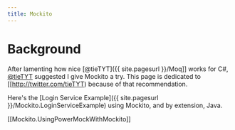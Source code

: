 ```yaml
---
title: Mockito
---
```

# Background
After lamenting how nice [@tieTYT]({{ site.pagesurl }}/Moq]] works for C#, [@tieTYT](http://tietyt.blogspot.com/|tieTYT]] ([[http://twitter.com/tieTYT)) suggested I give Mockito a try. This page is dedicated to [[http://twitter.com/tieTYT) because of that recommendation.

Here's the [Login Service Example]({{ site.pagesurl }}/Mockito.LoginServiceExample) using Mockito, and by extension, Java.
 
[[Mockito.UsingPowerMockWithMockito]]
